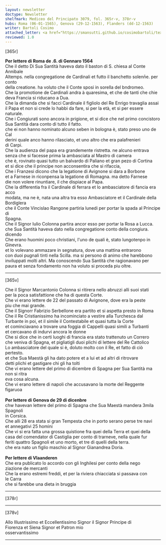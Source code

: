 ```yaml
---
layout: newsletter
doctype: Newsletter
shelfmark: Mediceo del Principato 3079, fol. 365r-v, 378r-v
hubs: Roma (06-01-1565), Genova (29-12-1563), Flanders (dd-12-1563)
writer: Bartoli Cosimo
attached_letter: <a href="https://smansutti.github.io/cosimobartoli/texts/2977_039/">2977_039</a>
reviewed: 1.0
---
```


[365r]  
  
  
<strong>Per lettere di Roma de .6. di Gennaro 1564</strong>  
Che il detto Di Sua Santità haveva dato il baston di S. chiesa al Conte Annibale  
Altemps. nella congregatione de Cardinali et futto il banchetto solenn̄e. per conto  
della creatione. ha voluto che il Conte sposi in sorella del bndromeo.  
Che la promotione de Cardinali andra à quaresima, et che de tanti che chie  
deva Francia si riducano a Dua.  
Che la dimanda che si facci Cardinale il figliolo del Re Enrigo travaglia assai  
il Papa et non si crede lo habbi da fare, si per la età, et si per essere naturale.  
Che i Congiurati sono ancora in prigione, et si dice che nel primo concistoro  
Sua Santità dara conto di tutto il fatto.  
che ei non hanno nominato alcuno seben in bologna è, stato preso uno de Cal  
derini quale anco hanno rilasciato, et uno altro che era palafrenieri  
di Carpi.  
Che la audienza del papa era grandemente ristretta. ne alcuno entrava  
senza che si facesse prima la ambasciata al Mastro di camera  
che è, rovinato quasi tutto un balvardo di Paliano et gran pezo di Cortina  
et si dice che il principe non acconsentira che si rifaccia,  
Che i Franzesi dicono che la legatione di Avignone si dara a Borbone  
et a Farnese in riconpensa la legatione di Romagna. ma detto Farnese  
die non volere rinuntiare, il che dispiace al Papa.  
Che la differentia fra il Cardinale di ferrara et lo ambasciatore di fancia era acco  
modata, ma ne è, nata una altra tra esso Ambasciatore et il Cardinale della  
Bordiglera  
che il Conte Vincislao Rangone partiria lunedi per portar la spada al Principe di  
Spagna.  
Che il Signor Iulio Colonna partira ancor esso per portar la Rosa a Lucca.  
che Sua Santità haveva dato nella congregatione conto della congiura. dicendo  
Che erano huomini poco christiani, l'uno de quali è, stato lungotenpo in Ginevra.  
et lo volevano ammazare in segnatura, dove una mattina entrarono  
con duoi pugnali tinti nella Scilla. ma si persono di animo  che harebbono  
inviluppati molti altri. Ma conoscendo Sua Santità che ragionavano per  
paura et senza fondamento non ha voluto si proceda piu oltre.  
  
---  

[365v]  
  
  
Che il Signor Marcantonio Colonna si ritirera nello abruzzi alli suoi stati  
per la poca satisfattione che ha di questa Corte.  
Che vi erano lettere de 22 del passato di Avignone, dove era la peste  
piu che mai grande.  
Che il Signorr Fabrizio Serbellone era partito et si aspetta presto in Roma  
Che il Re Cristianissimo ha incominciato a vestire alla Turchesca dal  
Turbante in poi, et il simile il Contestabile et quasi tutta la Corte  
et cominciavano a trovare una foggia di Cappelli quasi simili a Turbanti  
et cercavano di indurvi ancora le donne  
Che si dice che in certi luoghi di francia era stato trattenuto un Correro  
che veniva di Spagna, et pigliatigli duoi plichi di lettere del Re Cattolico  
Lo ambasciatore del quale si è, doluto molto con il Re, et fatto di ciò pertesto.  
et che Sua Maestà gli ha dato potere et a lui et ad altri di ritrovare  
detti plichi et gastigare chi gli ha tolti  
Che vi erano lettere del primo di dicembre di Spagna per Sua Santità ma non si ritra  
eva cosa alcuna.  
Che vi erano lettere di napoli che accusavano la morte del Reggente figaruoa  
<br/><strong>Per lettere di Genova de 29 di dicenbre</strong>  
chw havevan lettere del primo di Spagna che Sua Maestà mandera 3mila Spagnoli   
in Corsica.  
Che alli 28 era stata si gran Tempesta che in porto serano perse tre navi  
et annegativi 25 homini  
Che vi si era fatta una grossa quistione fra quei della Terra et quei della  
casa del comendator di Castiglia per conto di trarneve, nella quale fur  
feriti quattro Spagnoli et  uno morto, et tre di quelli della terra.  
che era nato un figlio maschio al Signor Gianandrea Doria.  
<br/><strong>Per lettere di Vlaanderen</strong>  
Che era publicato lo accordo con gli Inghilesi per conto della nego  
ziazione de mercanti  
Che la erano estremi freddi, et per la riviera chiacciata si passava con  
le Carra  
che si farebbe una dieta in bruggia  
  
---  

[378r]  
  
  
  
---  

[378v]  
  
  
Allo Illustrissimo et Eccellentissimo Signor il Signor Principe di  
Fiorenza et Siena Signor et Patron mio  
osservantissimo  
  
---  

